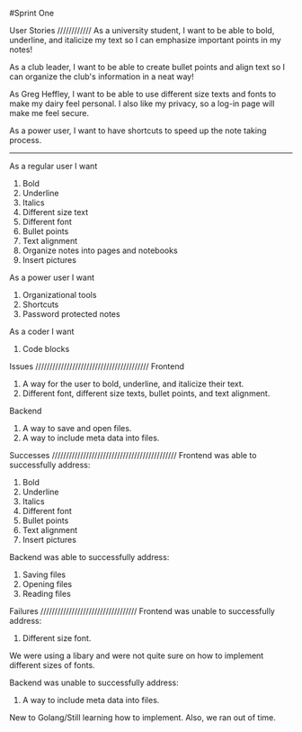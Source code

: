 #Sprint One

User Stories
////////////
As a university student, I want to be able to bold, underline, and italicize my text so I can emphasize important points in my notes!

As a club leader, I want to be able to create bullet points and align text so I can organize the club's information in a neat way!

As Greg Heffley, I want to be able to use different size texts and fonts to make my dairy feel personal. I also like my privacy, so a log-in page will make me feel secure.

As a power user, I want to have shortcuts to speed up the note taking process.

-------------------------------------------------------------------------

As a regular user I want
1. Bold
2. Underline 
3. Italics
4. Different size text
5. Different font 
6. Bullet points 
7. Text alignment
8. Organize notes into pages and notebooks
9. Insert pictures

As a power user I want
1. Organizational tools
2. Shortcuts
3. Password protected notes

As a coder I want
1. Code blocks

Issues
////////////////////////////////////////
Frontend
1. A way for the user to bold, underline, and italicize their text.
2. Different font, different size texts, bullet points, and text alignment.

Backend
1. A way to save and open files.
2. A way to include meta data into files.

Successes
////////////////////////////////////////////
Frontend was able to successfully address:
1. Bold 
2. Underline 
3. Italics 
4. Different font 
5. Bullet points 
6. Text alignment
7. Insert pictures

Backend was able to successfully address:
1. Saving files
2. Opening files
3. Reading files

Failures
//////////////////////////////////
Frontend was unable to successfully address:
1. Different size font.

We were using a libary and were not quite sure on how to implement different sizes of fonts.

Backend was unable to successfully address:
1. A way to include meta data into files.

New to Golang/Still learning how to implement. Also, we ran out of time.




